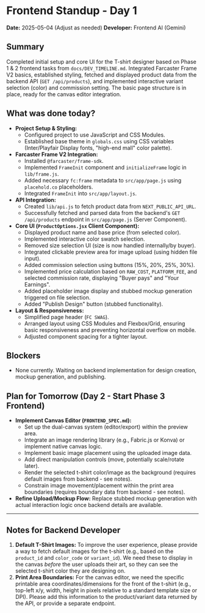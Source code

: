 # Frontend Standup - Day 1

**Date:** 2025-05-04 (Adjust as needed)
**Developer:** Frontend AI (Gemini)

## Summary

Completed initial setup and core UI for the T-shirt designer based on Phase 1 & 2 frontend tasks from `docs/DEV_TIMELINE.md`. Integrated Farcaster Frame V2 basics, established styling, fetched and displayed product data from the backend API (`GET /api/products`), and implemented interactive variant selection (color) and commission setting. The basic page structure is in place, ready for the canvas editor integration.

## What was done today?

*   **Project Setup & Styling:**
    *   Configured project to use JavaScript and CSS Modules.
    *   Established base theme in `globals.css` using CSS variables (Inter/Playfair Display fonts, "high-end mall" color palette).
*   **Farcaster Frame V2 Integration:**
    *   Installed `@farcaster/frame-sdk`.
    *   Implemented `FrameInit` component and `initializeFrame` logic in `lib/frame.js`.
    *   Added necessary `fc:frame` metadata to `src/app/page.js` using `placehold.co` placeholders.
    *   Integrated `FrameInit` into `src/app/layout.js`.
*   **API Integration:**
    *   Created `lib/api.js` to fetch product data from `NEXT_PUBLIC_API_URL`.
    *   Successfully fetched and parsed data from the backend's `GET /api/products` endpoint in `src/app/page.js` (Server Component).
*   **Core UI (`ProductOptions.jsx` Client Component):**
    *   Displayed product name and base price (from selected color).
    *   Implemented interactive color swatch selection.
    *   Removed size selection UI (size is now handled internally/by buyer).
    *   Integrated clickable preview area for image upload (using hidden file input).
    *   Added commission selection using buttons (15%, 20%, 25%, 30%).
    *   Implemented price calculation based on `RAW_COST`, `PLATFORM_FEE`, and selected commission rate, displaying "Buyer pays" and "Your Earnings".
    *   Added placeholder image display and stubbed mockup generation triggered on file selection.
    *   Added "Publish Design" button (stubbed functionality).
*   **Layout & Responsiveness:**
    *   Simplified page header (`FC SWAG`).
    *   Arranged layout using CSS Modules and Flexbox/Grid, ensuring basic responsiveness and preventing horizontal overflow on mobile.
    *   Adjusted component spacing for a tighter layout.

## Blockers

*   None currently. Waiting on backend implementation for design creation, mockup generation, and publishing.

## Plan for Tomorrow (Day 2 - Start Phase 3 Frontend)

*   **Implement Canvas Editor (`FRONTEND_SPEC.md`):**
    *   Set up the dual-canvas system (editor/export) within the preview area.
    *   Integrate an image rendering library (e.g., Fabric.js or Konva) or implement native canvas logic.
    *   Implement basic image placement using the uploaded image data.
    *   Add direct manipulation controls (move, potentially scale/rotate later).
    *   Render the selected t-shirt color/image as the background (requires default images from backend - see notes).
    *   Constrain image movement/placement within the print area boundaries (requires boundary data from backend - see notes).
*   **Refine Upload/Mockup Flow:** Replace stubbed mockup generation with actual interaction logic once backend details are available.

---

## Notes for Backend Developer

1.  **Default T-Shirt Images:** To improve the user experience, please provide a way to fetch default images for the t-shirt (e.g., based on the `product_id` and `color_code` or `variant_id`). We need these to display in the canvas *before* the user uploads their art, so they can see the selected t-shirt color they are designing on.
2.  **Print Area Boundaries:** For the canvas editor, we need the specific printable area coordinates/dimensions for the front of the t-shirt (e.g., top-left x/y, width, height in pixels relative to a standard template size or DPI). Please add this information to the product/variant data returned by the API, or provide a separate endpoint. 